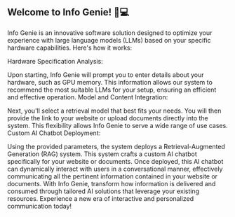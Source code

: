 ## Welcome to Info Genie! 🧞💻

Info Genie is an innovative software solution designed to optimize your experience with large language models (LLMs) based on your specific hardware capabilities. Here's how it works:

Hardware Specification Analysis:

Upon starting, Info Genie will prompt you to enter details about your hardware, such as GPU memory. This information allows our system to recommend the most suitable LLMs for your setup, ensuring an efficient and effective operation.
Model and Content Integration:

Next, you'll select a retrieval model that best fits your needs. You will then provide the link to your website or upload documents directly into the system. This flexibility allows Info Genie to serve a wide range of use cases.
Custom AI Chatbot Deployment:

Using the provided parameters, the system deploys a Retrieval-Augmented Generation (RAG) system. This system crafts a custom AI chatbot specifically for your website or documents.
Once deployed, this AI chatbot can dynamically interact with users in a conversational manner, effectively communicating all the pertinent information contained in your website or documents.
With Info Genie, transform how information is delivered and consumed through tailored AI solutions that leverage your existing resources. Experience a new era of interactive and personalized communication today!

